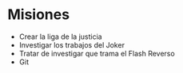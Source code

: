 # Misiones

* Crear la liga de la justicia
* Investigar los trabajos del Joker
* Tratar de investigar que trama el Flash Reverso
* Git
